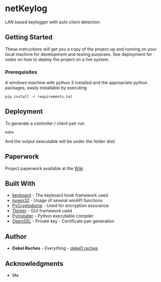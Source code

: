 # netKeylog 

LAN based keylogger with auto client detection

## Getting Started

These instructions will get you a copy of the project up and running on your local machine for development and testing purposes. See deployment for notes on how to deploy the project on a live system.

### Prerequisites

A windows machine with python 3 installed and the appropriate python packages, easily installable by executing 

```
pip install -r requirements.txt
```

## Deployment

To generate a controller / client pair run

```
make
```

And the output executable will be under the folder dist/

## Paperwork

Project paperwork available at the [Wiki](https://gitlab.com/dekel1.reches/netKeylog/wikis/)

## Built With

* [keyboard](https://github.com/boppreh/keyboard/) - The keyboard hook framework used
* [pywin32](https://sourceforge.net/projects/pywin32/) - Usage of several winAPI functions
* [PyCryptodome](https://github.com/Legrandin/pycryptodome/) - Used for encryption assurance
* [TkInter](https://wiki.python.org/moin/TkInter/) - GUI framework used
* [PyInstaller](http://www.pyinstaller.org/) - Python executable compiler
* [OpenSSL](https://www.openssl.org/) - Private key - Certificate pair generation

## Author

* **Dekel Reches** - *Everything* - [dekel1.reches](https://gitlab.com/dekel1.reches)

## Acknowledgments

* Me